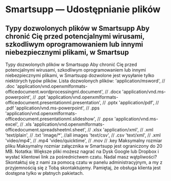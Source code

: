 # Smartsupp — Udostępnianie plików
## Typy dozwolonych plików w Smartsupp Aby chronić Cię przed potencjalnymi wirusami, szkodliwym oprogramowaniem lub innymi niebezpiecznymi plikami, w Smartsup
Typy dozwolonych plików w Smartsupp
Aby chronić Cię przed potencjalnymi wirusami, szkodliwym oprogramowaniem lub innymi niebezpiecznymi plikami, w Smartsupp dozwolone jest wysyłanie tylko niektórych typów plików.
Lista dozwolonych plików:
'application/msword', // .doc
'application/vnd.openxmlformats-officedocument.wordprocessingml.document', // .docx 'application/vnd.ms-powerpoint', // .ppt
'application/vnd.openxmlformats-officedocument.presentationml.presentation', // .pptx
'application/pdf', // .pdf 'application/vnd.ms-powerpoint', // .pps 'application/vnd.openxmlformats-officedocument.presentationml.slideshow', // .ppsx
'application/vnd.ms-excel', // .xls
'application/vnd.openxmlformats-officedocument.spreadsheetml.sheet', // .xlsx
'application/xml', // .xml
'text/plain', // .txt
'image/*', //all images
'text/csv', // .csv
'text/xml', // .xml
'video/mp4', // .mp4
'video/quicktime', // .mov // .key
Maksymalny rozmiar pliku
Maksymalny rozmiar załącznika w Smartsupp jest ograniczony do 20 MB.
Notatka: Większe pliki możesz nagrać na Dysk Google lub Dropbox i wysłać klientowi link za pośrednictwem czatu.
Nadal masz wątpliwości? Skontaktuj się z nami za pomocą czatu w panelu administracyjnym, a my z przyjemnością się z Tobą skontaktujemy. Pamiętaj, że obsługa klienta jest dostępna tylko w płatnych pakietach.


